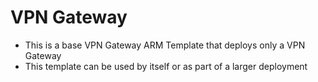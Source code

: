 # VPN Gateway

* This is a base VPN Gateway ARM Template that deploys only a VPN Gateway
* This template can be used by itself or as part of a larger deployment